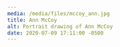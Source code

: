 ```yaml
---
media: /media/files/mccoy_ann.jpg
title: Ann McCoy
alt: Portrait drawing of Ann McCoy
date: 2020-07-09 17:11:00 -0500
---
```

